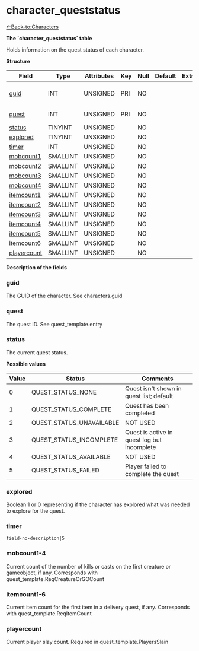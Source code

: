 # character\_queststatus

[<-Back-to:Characters](database-characters.md)

**The \`character\_queststatus\` table**

Holds information on the quest status of each character.

**Structure**

| Field             | Type        | Attributes | Key | Null | Default | Extra | Comment                  |
|-------------------|-------------|------------|-----|------|---------|-------|--------------------------|
| [guid][1]         | INT     | UNSIGNED   | PRI | NO   |         |       | Global Unique Identifier |
| [quest][2]        | INT     | UNSIGNED   | PRI | NO   |         |       | Quest Identifier         |
| [status][3]       | TINYINT  | UNSIGNED   |     | NO   |         |       |                          |
| [explored][4]     | TINYINT  | UNSIGNED   |     | NO   |         |       |                          |
| [timer][5]        | INT     | UNSIGNED   |     | NO   |         |       |                          |
| [mobcount1][6]    | SMALLINT | UNSIGNED   |     | NO   |         |       |                          |
| [mobcount2][7]    | SMALLINT | UNSIGNED   |     | NO   |         |       |                          |
| [mobcount3][8]    | SMALLINT | UNSIGNED   |     | NO   |         |       |                          |
| [mobcount4][9]    | SMALLINT | UNSIGNED   |     | NO   |         |       |                          |
| [itemcount1][10]  | SMALLINT | UNSIGNED   |     | NO   |         |       |                          |
| [itemcount2][11]  | SMALLINT | UNSIGNED   |     | NO   |         |       |                          |
| [itemcount3][12]  | SMALLINT | UNSIGNED   |     | NO   |         |       |                          |
| [itemcount4][13]  | SMALLINT | UNSIGNED   |     | NO   |         |       |                          |
| [itemcount5][14]  | SMALLINT | UNSIGNED   |     | NO   |         |       |                          |
| [itemcount6][15]  | SMALLINT | UNSIGNED   |     | NO   |         |       |                          |
| [playercount][16] | SMALLINT | UNSIGNED   |     | NO   |         |       |                          |

[1]: #guid
[2]: #quest
[3]: #status
[4]: #explored
[5]: #timer
[6]: #mobcount1
[7]: #mobcount2
[8]: #mobcount3
[9]: #mobcount4
[10]: #itemcount1
[11]: #itemcount2
[12]: #itemcount3
[13]: #itemcount4
[14]: #itemcount5
[15]: #itemcount6
[16]: #playercount

**Description of the fields**

### guid

The GUID of the character. See characters.guid

### quest

The quest ID. See quest\_template.entry

### status

The current quest status.

**Possible values**

| Value | Status                     | Comments                                    |
|-------|----------------------------|---------------------------------------------|
| 0     | QUEST\_STATUS\_NONE        | Quest isn't shown in quest list; default    |
| 1     | QUEST\_STATUS\_COMPLETE    | Quest has been completed                    |
| 2     | QUEST\_STATUS\_UNAVAILABLE | NOT USED                                    |
| 3     | QUEST\_STATUS\_INCOMPLETE  | Quest is active in quest log but incomplete |
| 4     | QUEST\_STATUS\_AVAILABLE   | NOT USED                                    |
| 5     | QUEST\_STATUS\_FAILED      | Player failed to complete the quest         |

### explored

Boolean 1 or 0 representing if the character has explored what was needed to explore for the quest.

### timer

`field-no-description|5`

### mobcount1-4

Current count of the number of kills or casts on the first creature or gameobject, if any. Corresponds with quest\_template.ReqCreatureOrGOCount

### itemcount1-6

Current item count for the first item in a delivery quest, if any. Corresponds with quest\_template.ReqItemCount

### playercount

Current player slay count. Required in quest\_template.PlayersSlain
